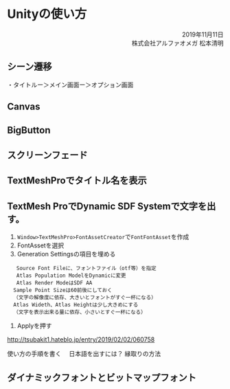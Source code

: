 # Unityの使い方

<div style="text-align: right;">
2019年11月11日<br>
株式会社アルファオメガ  松本清明
</div>


## シーン遷移
  ・タイトルー＞メイン画面ー＞オプション画面

## Canvas

## BigButton

## スクリーンフェード

## TextMeshProでタイトル名を表示

## TextMesh ProでDynamic SDF Systemで文字を出す。

1. `Window>TextMeshPro>FontAssetCreator`で`FontFontAsset`を作成
1. FontAssetを選択
1. Generation Settingsの項目を埋める
```
   Source Font Fileに、フォントファイル（otf等）を指定
   Atlas Population ModelをDynamicに変更
   Atlas Render ModeはSDF AA
  Sample Point Sizeは60前後にしておく
  （文字の解像度に依存、大きいとフォントがすぐ一杯になる）
  Atlas Wideth、Atlas Heightは少し大きめにする
  （文字を表示出来る量に依存、小さいとすぐ一杯になる）
```
1. Applyを押す

http://tsubakit1.hateblo.jp/entry/2019/02/02/060758


  使い方の手順を書く
　日本語を出すには？
  縁取りの方法

## ダイナミックフォントとビットマップフォント
